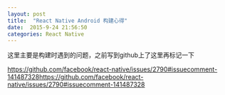 ```yaml
---
layout: post
title:  "React Native Android 构建心得"
date:  2015-9-24 21:56:50
categories: React Native
---
```


这里主要是构建时遇到的问题，之前写到github上了这里再标记一下

<https://github.com/facebook/react-native/issues/2790#issuecomment-141487328><https://github.com/facebook/react-native/issues/2790#issuecomment-141487328>
